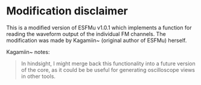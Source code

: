 # Modification disclaimer

This is a modified version of ESFMu v1.0.1 which implements a function for reading the waveform output of the individual FM channels. The modification was made by Kagamiin~ (original author of ESFMu) herself.

Kagamiin~ notes:
> In hindsight, I might merge back this functionality into a future version of the core, as it could be be useful for generating oscilloscope views in other tools.
